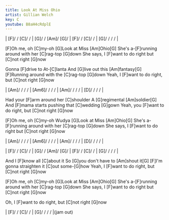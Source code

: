 ```yaml
---
title: Look At Miss Ohio
artist: Gillian Welch
key: C
youtube: B8aH4cRdplE
---
```

| [F]/ / [C]/ / | [G]/ / [Am]/ [G]/ | [F]/ / [C]/ / | [G]/ / / / |

[F]Oh me, oh [C]my-oh
[G]Look at Miss [Am]Ohio[G]
She's a-[F]running around with her [C]rag-top [G]down
She says, I [F]want to do right but [C]not right [G]now

Gonna [F]drive to At-[C]lanta
And [G]live out this [Am]fantasy[G]
[F]Running around with the [C]rag-top [G]down
Yeah, I [F]want to do right, but [C]not right [G]now

| [Am]/ / / / | [Am6]/ / / / | [Am]/ / / / | [D]/ / / / |

Had your [F]arm around her [C]shoulder
A [G]regimental [Am]soldier[G]
And [F]mama starts pushing that [C]wedding [G]gown
Yeah, you [F]want to do right, but [C]not right [G]now

[F]Oh me, oh [C]my-oh
Wudya [G]Look at Miss [Am]Ohio[G]
She's a-[F]running around with her [C]rag-top [G]down
She says, I [F]want to do right but [C]not right [G]now

| [Am]/ / / / | [Am6]/ / / / | [Am]/ / / / | [D]/ / / / |

| [F]/ / [C]/ / | [G]/ / [Am]/ [G]/ | [F]/ / [C]/ / | [G]/ / / / |

And I [F]know all [C]about it
So [G]you don't have to [Am]shout it[G]
[F]I'm gonna straighten it [C]out some-[G]how
Yeah, I [F]want to do right, but [C]not right [G]now

[F]Oh me, oh [C]my-oh
[G]Look at Miss [Am]Ohio[G]
She's a-[F]running around with her [C]rag-top [G]down
She says, I [F]want to do right but [C]not right [G]now

Oh, I [F]want to do right, but [C]not right [G]now

| [F]/ / [C]/ / | [G]/ / / / |(jam out)